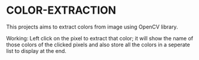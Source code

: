 # COLOR-EXTRACTION
This projects aims to extract colors from image using OpenCV library.

Working:
Left click on the pixel to extract that color; it will show the name of those colors of the clicked pixels and also store all the colors in a seperate list to display at the end.
